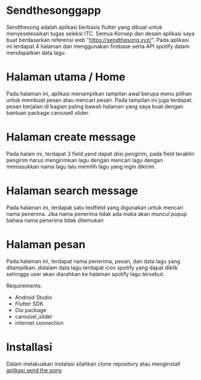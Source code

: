 # Sendthesonggapp

Sendthesong adalah aplikasi berbasis flutter yang dibuat untuk menyeselesaikan tugas seleksi ITC. Semua Konsep dan desain aplikasi saya buat berdasarkan referensi web "https://sendthesong.xyz/". Pada aplikasi ini terdapat 4 halaman dan menggunakan firebase serta API spotify dalam mendapatkan data lagu.

# Halaman utama / Home
  Pada halaman ini, aplikasi menampilkan tampilan awal berupa menu pilihan untuk membuat pesan atau mencari pesan. Pada tampilan ini juga terdapat. pesan berjalan di bagian paling bawah halaman yang saya buat dengan bantuan    package carousell slider. 
# Halaman create message 
  Pada halam ini, terdapat 3 field yand dapat diisi pengirim, pada field terakhir pengirim harus mengirimkan lagu dengan mencari lagu dengan memasukkan nama lagu lalu memilih lagu yang ingin dikirim.
# Halaman search message
  Pada halaman ini, terdapat satu textfield yang digunakan untuk mencari nama penerima. Jika nama penerima tidak ada maka akan muncul popup bahwa nama penerima tidak ditemukan
# Halaman pesan
  Pada halaman ini, terdapat nama penerima, pesan, dan data lagu yang ditampilkan. didalam data lagu terdapat icon spotify yang dapat diklik sehingga user akan diarahkan ke halaman spotify lagu tersebut.

Requirements:
  -  Android Studio
  -  Flutter SDK
  -  Dio package
  -  carousel_slider
  -  internet connection

# Installasi
  Dalam melakuakan instalasi silahkan clone repository atau menginstall [aplikasi send the song ](https://github.com/imdito/sendthesongapp_muhammadpanditosetiawan_ITCMobile/blob/master/app-release.apk)
